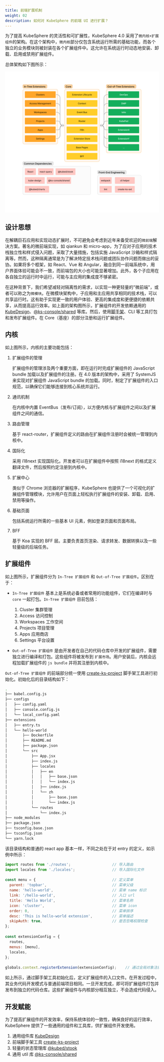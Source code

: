 ```yaml
---
title: 前端扩展机制
weight: 02
description: 如何对 KubeSphere 的前端 UI 进行扩展？
---
```


为了提高 KubeSphere 的灵活性和可扩展性，KubeSphere 4.0 采用了`微内核+扩展组件`的架构。在这个架构中，`微内核`部分仅包含系统运行所需的基础功能，而各个独立的业务模块则被封装在各个扩展组件中。这允许在系统运行时动态地安装、卸载、启用或禁用扩展组件。

总体架构如下图所示：

![luban-frontend-extension-architecture](./luban-frontend-extension-architecture.png?width=800px)

## 设计思想

在解耦巨石应用和实现动态扩展时，不可避免会考虑到近年来备受欢迎的`微前端`解决方案。著名的微前端实现，如 qiankun 和 micro-app，为了应对子应用的技术栈独立性和样式侵入问题，采取了大量措施，包括实施 JavaScript 沙箱和样式隔离等。然而，这种隔离通常是为了解决特定技术栈问题或团队协作问题而做出的妥协。如果将多个框架，如 React、Vue 和 Angular，融合到同一前端系统中，用户界面体验可能会不一致，而前端包的大小也可能显著增加。此外，各个子应用在各自独立的运行时中运行，可能与主应用的集成度不够紧密。

在这种背景下，我们希望减轻对隔离性的需求，以实现一种更轻量的"微前端"，或者可以称之为`微模块`。在微模块架构中，子应用和主应用共享相同的技术栈，可以共享运行时。这有助于实现更一致的用户体验、更高的集成度和更便捷的依赖共享，从而提高运行效率。如上面的架构图所示，扩展组件的开发依赖通用的 [KubeDesign](https://github.com/kubesphere/kube-design)、[@ks-console/shared](https://www.npmjs.com/package/@ks-console/shared) 等库。然后，使用[脚手架](https://github.com/kubesphere/create-ks-project)、CLI 等工具打包和发布扩展组件。在 Core（基座）的部分注册和运行扩展组件。

## 内核

如上图所示，内核的主要功能包括：

1. 扩展组件的管理

   扩展组件的管理涉及两个重要方面，即在运行时完成扩展组件的 JavaScript bundle 加载以及扩展组件的注册。在 4.0 版本的架构中，采用了 SystemJS 来实现对扩展组件 JavaScript bundle 的加载。同时，制定了扩展组件的入口规范，以确保它们能够连接到核心系统并运行。

2. 通讯机制

   在内核中内置 EventBus（发布/订阅），以方便内核与扩展组件之间以及扩展组件之间的通信。

3. 路由管理

   基于 react-router，扩展组件定义的路由在扩展组件注册时会被统一管理到内核中。

4. 国际化

   采用 i18next 实现国际化。开发者可以在扩展组件中按照 i18next 的格式定义翻译文件，然后按照约定注册到内核中。

5. 扩展中心

   类似于 Chrome 浏览器的扩展程序，KubeSphere 也提供了一个可视化的扩展组件管理模块，允许用户在页面上轻松执行扩展组件的安装、卸载、启用、禁用等操作。

6. 基础页面

   包括系统运行所需的一些基本 UI 元素，例如登录页面和页面布局。

7. BFF

   基于 Koa 实现的 BFF 层。主要负责首页渲染、请求转发、数据转换以及一些轻量级的后端任务。

## 扩展组件

如上图所示，扩展组件分为 `In-Tree 扩展组件` 和 `Out-of-Tree 扩展组件`。区别在于：

* `In-Tree 扩展组件` 基本上是系统必备或者常用的功能组件，它们在编译时与 `core` 一起打包。`In-Tree 扩展组件` 目前包括：
   1. Cluster 集群管理
   2. Access 访问控制
   3. Workspaces 工作空间
   4. Projects 项目管理
   5. Apps 应用商店
   6. Settings 平台设置

* `Out-of-Tree 扩展组件` 是由开发者在自己的代码仓库中开发的扩展组件，需要独立进行编译和打包。这些组件将被发布到 `扩展市场`。用户安装后，内核会远程加载扩展组件的 `js bundle` 并将其注册到内核中。

`Out-of-Tree 扩展组件` 的前端部分统一使用 [create-ks-project](https://github.com/kubesphere/create-ks-project) 脚手架工具进行初始化。初始化后的目录结构如下：

```bash
.
├── babel.config.js
├── configs
│   ├── config.yaml
│   ├── console.config.js
│   └── local_config.yaml
├── extensions
│   ├── entry.ts
│   └── hello-world
│       ├── Dockerfile
│       ├── README.md
│       ├── package.json
│       └── src
│           ├── App.jsx
│           ├── index.js
│           ├── locales
│           │   ├── en
│           │   │   ├── base.json
│           │   │   └── index.js
│           │   ├── index.js
│           │   └── zh
│           │       ├── base.json
│           │       └── index.js
│           └── routes
│               └── index.js
├── node_modules
├── package.json
├── tsconfig.base.json
├── tsconfig.json
└── yarn.lock
```

该目录结构和普通的 react app 基本一样，不同之处在于对 entry 的定义，如示例中所示：

```javascript
import routes from './routes';                   // 导入路由
import locales from './locales';                 // 导入国际化文件

const menu = {                                   // 定义菜单 
  parent: 'topbar',                              // 菜单父级
  name: 'hello-world',                           // 菜单 name 标识 
  link: '/hello-world',                          // 入口 url    
  title: 'Hello World',                          // 菜单名称  
  icon: 'cluster',                               // 菜单 icon
  order: 0,                                      // 菜单排序  
  desc: 'This is hello-world extension',         // 菜单描述
  skipAuth: true,                                // 是否忽略权限检查
};

const extensionConfig = {
  routes,
  menus: [menu],
  locales,
};

globals.context.registerExtension(extensionConfig);    // 通过全局对象注册扩展组件
```

如上所示，通过脚手架工具初始化后，定义扩展组件的入口文件。在开发过程中，其业务代码开发模式与普通前端项目相同。一旦开发完成，即可将扩展组件打包并发布到独立的代码仓库。这些扩展组件与内核部分相互独立，不会造成代码侵入。

## 开发赋能

为了提高扩展组件的开发效率，保持系统体验的一致性，确保良好的运行效率，KubeSphere 提供了一些通用的组件和工具库，供扩展组件开发使用。

1. 通用组件库 [KubeDesign](https://github.com/kubesphere/kube-design)
2. 前端脚手架工具 [create-ks-project](https://github.com/kubesphere/create-ks-project)
3. 轻量的状态管理库 [@kubed/stook](https://www.npmjs.com/package/@kubed/stook)
4. 通用 util 库 [@ks-console/shared](https://www.npmjs.com/package/@ks-console/shared)